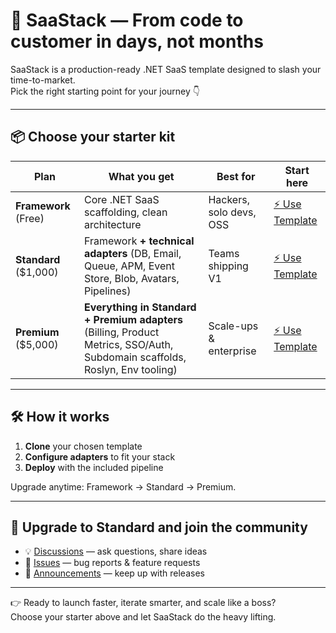 # 🚀 SaaStack — From code to customer in days, not months

SaaStack is a production-ready .NET SaaS template designed to slash your time-to-market.  
Pick the right starting point for your journey 👇

---

## 📦 Choose your starter kit

| Plan       | What you get | Best for | Start here |
|------------|--------------|----------|------------|
| **Framework** (Free) | Core .NET SaaS scaffolding, clean architecture | Hackers, solo devs, OSS | [⚡ Use Template](https://github.com/SaaStacked/saastack) |
| **Standard** ($1,000) | Framework **+ technical adapters** (DB, Email, Queue, APM, Event Store, Blob, Avatars, Pipelines) | Teams shipping V1 | [⚡ Use Template](https://github.com/SaaStacked/saastack-standard) |
| **Premium** ($5,000) | **Everything in Standard + Premium adapters** (Billing, Product Metrics, SSO/Auth, Subdomain scaffolds, Roslyn, Env tooling) | Scale-ups & enterprise | [⚡ Use Template](https://github.com/SaaStacked/saastack-premium) |

---

## 🛠️ How it works
1. **Clone** your chosen template  
2. **Configure adapters** to fit your stack  
3. **Deploy** with the included pipeline  

Upgrade anytime: Framework → Standard → Premium.

---

## 💬 Upgrade to Standard and join the community
- 💡 [Discussions](https://github.com/SaaStacked/saastack-standard/discussions) — ask questions, share ideas  
- 🐞 [Issues](https://github.com/SaaStacked/.github/saastack-standard/issues/new/choose) — bug reports & feature requests  
- 📢 [Announcements](https://github.com/SaaStacked/saastack-standard/discussions/categories/announcements) — keep up with releases  

---

👉 Ready to launch faster, iterate smarter, and scale like a boss?  
Choose your starter above and let SaaStack do the heavy lifting.
